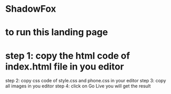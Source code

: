 # ShadowFox
# to run this landing page 
# step 1: copy the html code of index.html file in you editor
step 2: copy css code of style.css and phone.css in your editor
step 3: copy all images in you editor
step 4: click on Go Live 
you will get the result
